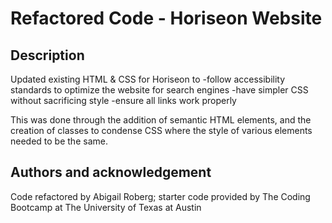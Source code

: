 # Refactored Code - Horiseon Website

## Description
Updated existing HTML & CSS for Horiseon to
  -follow accessibility standards to optimize the website for search engines
  -have simpler CSS without sacrificing style
  -ensure all links work properly
 
 This was done through the addition of semantic HTML elements, and the creation of classes to condense CSS where the style of various elements needed to be the same. 
 
## Authors and acknowledgement
Code refactored by Abigail Roberg; starter code provided by The Coding Bootcamp at The University of Texas at Austin
